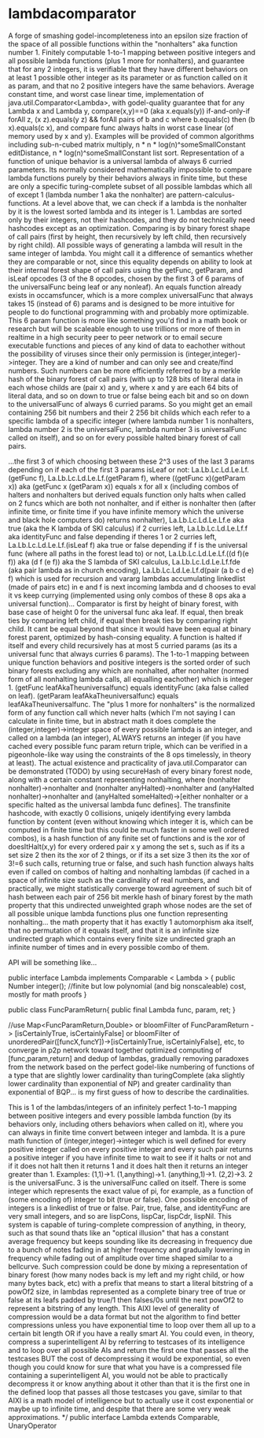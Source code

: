 # lambdacomparator
A forge of smashing godel-incompleteness into an epsilon size fraction of the space of all possible functions within the "nonhalters" aka function number 1. Finitely computable 1-to-1 mapping between positive integers and all possible lambda functions (plus 1 more for nonhalters), and guarantee that for any 2 integers, it is verifiable that they have different behaviors on at least 1 possible other integer as its parameter or as function called on it as param, and that no 2 positive integers have the same behaviors. Average constant time, and worst case linear time, implementation of java.util.Comparator&lt;Lambda>, with godel-quality guarantee that for any Lambda x and Lambda y, compare(x,y)==0 (aka x.equals(y)) if-and-only-if forAll z, (x z).equals(y z) &amp;&amp; forAll pairs of b and c where b.equals(c) then (b x).equals(c x), and compare func always halts in worst case linear (of memory used by x and y). Examples will be provided of common algorithms including sub-n-cubed matrix multiply, n * n * log(n)^someSmallConstant editDistance, n * log(n)^someSmallConstant list sort. Representation of a function of unique behavior is a universal lambda of always 6 curried parameters. Its normally considered mathematically impossible to compare lambda functions purely by their behaviors always in finite time, but these are only a specific turing-complete subset of all possible lambdas which all of except 1 (lambda number 1 aka the nonhalter) are pattern-calculus-functions. At a level above that, we can check if a lambda is the nonhalter by it is the lowest sorted lambda and its integer is 1. Lambdas are sorted only by their integers, not their hashcodes, and they do not technically need hashcodes except as an optimization. Comparing is by binary forest shape of call pairs (first by height, then recursively by left child, then recursively by right child). All possible ways of generating a lambda will result in the same integer of lambda. You might call it a difference of semantics whether they are comparable or not, since this equality depends on ability to look at their internal forest shape of call pairs using the getFunc, getParam, and isLeaf opcodes (3 of the 8 opcodes, chosen by the first 3 of 6 params of the universalFunc being leaf or any nonleaf). An equals function already exists in occamsfuncer, which is a more complex universalFunc that always takes 15 (instead of 6) params and is designed to be more intuitive for people to do functional programming with and probably more optimizable. This 6 param function is more like something you'd find in a math book or research but will be scaleable enough to use trillions or more of them in realtime in a high security peer to peer network or to email secure executable functions and pieces of any kind of data to eachother without the possibility of viruses since their only permission is (integer,integer)->integer. They are a kind of number and can only see and create/find numbers. Such numbers can be more efficiently referred to by a merkle hash of the binary forest of call pairs (with up to 128 bits of literal data in each whose childs are (pair x) and y, where x and y are each 64 bits of literal data, and so on down to true or false being each bit and so on down to the universalFunc of always 6 curried params. So you might get an email containing 256 bit numbers and their 2 256 bit childs which each refer to a specific lambda of a specific integer (where lambda number 1 is nonhalters, lambda number 2 is the universalFunc, lambda number 3 is universalFunc called on itself), and so on for every possible halted binary forest of call pairs.

...the first 3 of which choosing between these 2^3 uses of the last 3 params depending on if each of the first 3 params isLeaf or not: La.Lb.Lc.Ld.Le.Lf.(getFunc f), La.Lb.Lc.Ld.Le.Lf.(getParam f), where ((getFunc x)(getParam x)) aka (getFunc x (getParam x)) equals x for all x (including combos of halters and nonhalters but derived equals function only halts when called on 2 funcs which are both not nonhalter, and if either is nonhalter then (after infinite time, or finite time if you have infinite memory which the universe and black hole computers do) returns nonhalter), La.Lb.Lc.Ld.Le.Lf.e aka true (aka the K lambda of SKI calculus) if 2 curries left, La.Lb.Lc.Ld.Le.Lf.f aka identityFunc and false depending if theres 1 or 2 curries left, La.Lb.Lc.Ld.Le.Lf.(isLeaf f) aka true or false depending if f is the universal func (where all paths in the forest lead to) or not, La.Lb.Lc.Ld.Le.Lf.((d f)(e f)) aka (d f (e f)) aka the S lambda of SKI calculus, La.Lb.Lc.Ld.Le.Lf.fde (aka pair lambda as in church encoding), La.Lb.Lc.Ld.Le.Lf.d(pair (a b c d e) f) which is used for recursion and vararg lambdas accumulating linkedlist (made of pairs etc) in e and f is next incoming lambda and d chooses to eval it vs keep currying (implemented using only combos of these 8 ops aka a universal function)... Comparator is first by height of binary forest, with base case of height 0 for the universal func aka leaf. If equal, then break ties by comparing left child, if equal then break ties by comparing right child. It cant be equal beyond that since it would have been equal at binary forest parent, optimized by hash-consing equality. A function is halted if itself and every child recursively has at most 5 curried params (as its a universal func that always curries 6 params). The 1-to-1 mapping between unique function behaviors and positive integers is the sorted order of such binary forests excluding any which are nonhalted, after nonhalter (normed form of all nonhalting lambda calls, all equalling eachother) which is integer 1. (getFunc leafAkaTheuniversalfunc) equals identityFunc (aka false called on leaf). (getParam leafAkaTheuniversalfunc) equals leafAkaTheuniversalfunc. The "plus 1 more for nonhalters" is the normalized form of any function call which never halts (which I'm not saying I can calculate in finite time, but in abstract math it does complete the (integer,integer)->integer space of every possible lambda is an integer, and called on a lambda (an integer), ALWAYS returns an integer (if you have cached every possible func param return triple, which can be verified in a pigeonhole-like way using the constraints of the 8 ops timelessly, in theory at least). The actual existence and practicality of java.util.Comparator<Lambda> can be demonstrated (TODO) by using secureHash of every binary forest node, along with a certain constant representing nonhalting, where (nonhalter nonhalter)->nonhalter and (nonhalter anyHalted)->nonhalter and (anyHalted nonhalter)->nonhalter and (anyHalted someHalted)->[either nonhalter or a specific halted as the universal lambda func defines]. The transfinite hashcode, with exactly 0 collisions, uniqely identifying every lambda function by content (even without knowing which integer it is, which can be computed in finite time but this could be much faster in some well ordered combos), is a hash function of any finite set of functions and is the xor of doesItHalt(x,y) for every ordered pair x y among the set s, such as if its a set size 2 then its the xor of 2 things, or if its a set size 3 then its the xor of 3!=6 such calls, returning true or false, and such hash function always halts even if called on combos of halting and nonhalting lambdas (if cached in a space of infinite size such as the cardinality of real numbers, and practically, we might statistically converge toward agreement of such bit of hash between each pair of 256 bit merkle hash of binary forest by the math property that this undirected unweighted graph whose nodes are the set of all possible unique lambda functions plus one function representing nonhalting... the math property that it has exactly 1 automorphism aka itself, that no permutation of it equals itself, and that it is an infinite size undirected graph which contains every finite size undirected graph an infinite number of times and in every possible combo of them.

API will be something like...

public interface Lambda implements Comparable < Lambda > {
    public Number integer(); //finite but low polynomial (and big nonscaleable) cost, mostly for math proofs
}
  
public class FuncParamReturn{
   public final Lambda func, param, ret;
}

//use Map<FuncParamReturn,Double> or bloomFilter of FuncParamReturn -> [isCertainlyTrue, isCertainlyFalse] or bloomFilter of unorderedPair([funcX,funcY])->[isCertainlyTrue, isCertainlyFalse], etc, to converge in p2p network toward together optimized computing of [func,param,return] and dedup of lambdas, gradually removing paradoxes from the network based on the perfect godel-like numbering of functions of a type that are slightly lower cardinality than turingComplete (aka slightly lower cardinality than exponential of NP) and greater cardinality than exponential of BQP... is my first guess of how to describe the cardinalities.
 

 
This is 1 of the lambdas/integers of an infinitely perfect 1-to-1 mapping between positive integers and
every possible lambda function (by its behaviors only, including others behaviors when called on it),
where you can always in finite time convert between integer and lambda.
It is a pure math function of (integer,integer)->integer which is well defined for every positive integer
called on every positive integer and every such pair returns a positive integer
if you have infinite time to wait to see if it halts or not
and if it does not halt then it returns 1 and it does halt then it returns an integer greater than 1.
Examples: (1,1)->1. (1,anything)->1. (anything,1)->1. (2,2)->3.
2 is the universalFunc. 3 is the universalFunc called on itself.
There is some integer which represents the exact value of pi, for example,
as a function of (some encoding of) integer to bit (true or false).
One possible encoding of integers is a linkedlist of true or false.
Pair, true, false, and identityFunc are very small integers, and so are lispCons, lispCar, lispCdr, lispNil.
This system is capable of turing-complete compression of anything, in theory, such as that sound thats
like an "optical illusion" that has a constant average frequency but keeps sounding like its decreasing in frequency
due to a bunch of notes fading in at higher frequency and gradually lowering in frequency while fading out
of amplitude over time shaped similar to a bellcurve.
Such compression could be done by mixing a representation of binary forest
(how many nodes back is my left and my right child, or how many bytes back, etc)
with a prefix that means to start a literal bitstring of a powOf2 size, in lambdas
represented as a complete binary tree of true or false at its leafs padded by true/1 then falses/0s until the next powOf2
to represent a bitstring of any length. This AIXI level of generality of compression
would be a data format but not the algorithm to find better compressions unless you have exponential time
to loop over them all up to a certain bit length OR if you have a really smart AI.
You could even, in theory, compress a superintelligent AI by referring to testcases of its intelligence
and to loop over all possible AIs and return the first one that passes all the testcases
BUT the cost of decompressing it would be exponential, so even though you could know for sure
that what you have is a compressed file containing a superintelligent AI,
you would not be able to practically decompress it or know anything about it other than
that it is the first one in the defined loop that passes all those testcases you gave,
similar to that AIXI is a math model of intelligence but to actually use it cost exponential or maybe up to infinite time,
and despite that there are some very weak approximations. 
*/
public interface Lambda extends Comparable<Lambda>, UnaryOperator<Lambda>
